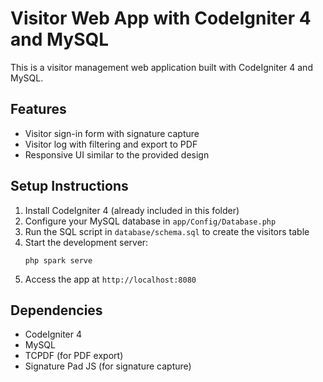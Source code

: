 # Visitor Web App with CodeIgniter 4 and MySQL

This is a visitor management web application built with CodeIgniter 4 and MySQL.

## Features
- Visitor sign-in form with signature capture
- Visitor log with filtering and export to PDF
- Responsive UI similar to the provided design

## Setup Instructions

1. Install CodeIgniter 4 (already included in this folder)
2. Configure your MySQL database in `app/Config/Database.php`
3. Run the SQL script in `database/schema.sql` to create the visitors table
4. Start the development server:
   ```
   php spark serve
   ```
5. Access the app at `http://localhost:8080`

## Dependencies

- CodeIgniter 4
- MySQL
- TCPDF (for PDF export)
- Signature Pad JS (for signature capture)
